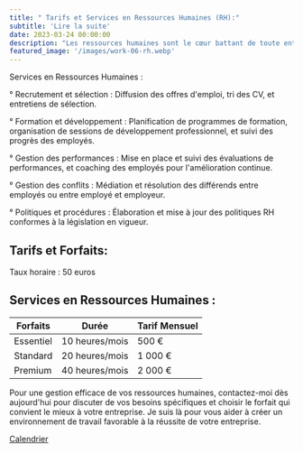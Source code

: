 ```yaml
---
title: " Tarifs et Services en Ressources Humaines (RH):"
subtitle: 'Lire la suite'
date: 2023-03-24 00:00:00
description: "Les ressources humaines sont le cœur battant de toute entreprise. De la gestion du recrutement à la résolution des conflits, mes services en RH peuvent vous aider à maintenir un environnement de travail sain et productif. Voici ce que je propose, ainsi que mes tarifs et options de forfaits:"
featured_image: '/images/work-06-rh.webp'
---
```


Services en Ressources Humaines :

° Recrutement et sélection : Diffusion des offres d'emploi, tri des CV, et entretiens de sélection.

° Formation et développement : Planification de programmes de formation, organisation de sessions de développement professionnel, et suivi des progrès des employés.

° Gestion des performances : Mise en place et suivi des évaluations de performances, et coaching des employés pour l'amélioration continue.

° Gestion des conflits : Médiation et résolution des différends entre employés ou entre employé et employeur.

° Politiques et procédures : Élaboration et mise à jour des politiques RH conformes à la législation en vigueur.


## Tarifs et Forfaits:

Taux horaire : 50 euros

## Services en Ressources Humaines :

| ⁠Forfaits  | Durée | Tarif Mensuel    | 
|-----------|-----------------|------------------|
| Essentiel | 10 heures/mois      | 500 €    |
| ⁠Standard  | 20 heures/mois  | 1 000 €   | 
| ⁠Premium   | 40 heures/mois    | 2 000 €  |




Pour une gestion efficace de vos ressources humaines, contactez-moi dès aujourd'hui pour discuter de vos besoins spécifiques et choisir le forfait qui convient le mieux à votre entreprise. Je suis là pour vous aider à créer un environnement de travail favorable à la réussite de votre entreprise.

<a href="https://calendly.com/solutions-rh13/30min" class="button button--large">Calendrier</a>
